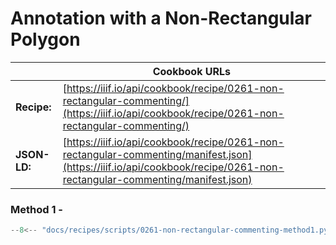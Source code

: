 # Annotation with a Non-Rectangular Polygon
|              | **Cookbook URLs** |
|--------------|-------------------|
| **Recipe:**  | [https://iiif.io/api/cookbook/recipe/0261-non-rectangular-commenting/](https://iiif.io/api/cookbook/recipe/0261-non-rectangular-commenting/) |
| **JSON-LD:** | [https://iiif.io/api/cookbook/recipe/0261-non-rectangular-commenting/manifest.json](https://iiif.io/api/cookbook/recipe/0261-non-rectangular-commenting/manifest.json) |

### Method 1 - 
```python
--8<-- "docs/recipes/scripts/0261-non-rectangular-commenting-method1.py"
```